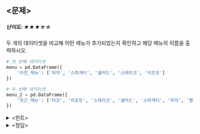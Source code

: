 ## **<문제>**
##### 난이도: ★★★☆☆
두 개의 데이터셋을 비교해 어떤 메뉴가 추가되었는지 확인하고 해당 메뉴의 이름을 출력하시오.
```python
# 첫 번째 데이터셋
menu = pd.DataFrame({
	'이전_메뉴': ['피자', '스파게티', '샐러드', '스테이크', '리조또']
})

# 두 번째 데이터셋
menu_2 = pd.DataFrame({
	'최근_메뉴': ['타코', '리조또', '스테이크', '샐러드', '스파게티', '피자', '짬뽕']
})
````

<details><summary><힌트></summary>
<p>

```python
249페이지 참고.
how='outer'
```

</p>
</details>

<details><summary><정답></summary>
<p>
  
```python
import pandas as pd

# 첫 번째 데이터셋
menu = pd.DataFrame({
	'이전_메뉴': ['피자', '스파게티', '샐러드', '스테이크', '리조또']
})

# 두 번째 데이터셋
menu_2 = pd.DataFrame({
	'최근_메뉴': ['타코', '리조또', '스테이크', '샐러드', '스파게티', '피자', '짬뽕']
})

# 두 데이터셋을 '이전_메뉴'과 '최근_메뉴'를 기준으로 왼쪽 조인한다.
# 첫 번째 데이터 셋에 없는 메뉴는 NaN으로 표시된다.
# 모든 행을 병합하기 위해 how='left'가 아닌, how='outer'를 사용한다.
merged_data = menu.merge(menu_2, how='outer', left_on='이전_메뉴', right_on='최근_메뉴')

# 새로 추가된 메뉴를 찾기 위해, '메뉴_이전'이 NaN인 행을 찾는다.
new_menu = merged_data[merged_data['이전_메뉴'].isna()]

print(new_menu['최근_메뉴'])
```
<br/>
<img width="493" alt="5주차_박경준_과제3_정답" src="https://github.com/sejongsmarcle/2023_Autumn_DataAnalysisStudy/assets/128224810/4534d66f-8fc3-4125-b6f8-39e8fb628cfa">
<br/>

</p>
</details>
